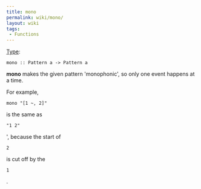 ```yaml
---
title: mono
permalink: wiki/mono/
layout: wiki
tags:
 - Functions
---
```


[Type](/wiki/Type_signature "wikilink"):

    mono :: Pattern a -> Pattern a

**mono** makes the given pattern 'monophonic', so only one event happens
at a time.

For example,

    mono "[1 ~, 2]"

is the same as

    "1 2"

', because the start of

    2

is cut off by the

    1

.
